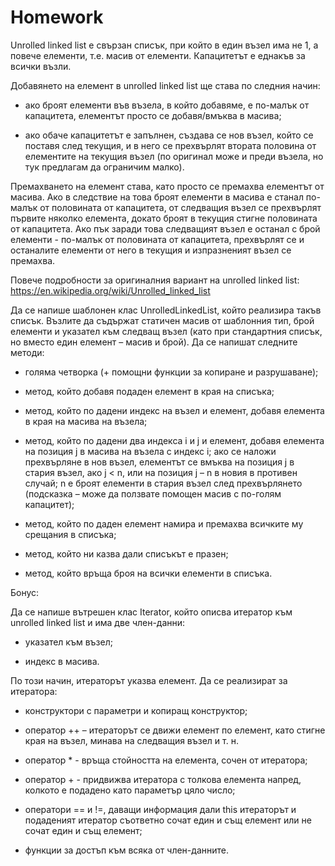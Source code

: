 # Homework

Unrolled linked list е свързан списък, при който в един възел има не 1, а повече елементи, т.е. масив от елементи. 
Капацитетът е еднакъв за всички възли.

Добавянето на елемент в unrolled linked list ще става по следния начин:

- ако броят елементи във възела, в който добавяме, е по-малък от капацитета, елементът просто се добавя/вмъква в масива;

- ако обаче капацитетът е запълнен, създава се нов възел, който се поставя след текущия, и в него се прехвърлят втората 
  половина от елементите на текущия възел (по оригинал може и преди възела, но тук предлагам да ограничим малко).

Премахването на елемент става, като просто се премахва елементът от масива. Ако в следствие на това броят елементи в масива 
е станал по-малък от половината от капацитета, от следващия възел се прехвърлят първите няколко елемента, докато броят в текущия 
стигне половината от капацитета. Ако пък заради това следващият възел е останал с брой елементи - по-малък от половината от капацитета, 
прехвърлят се и останалите елементи от него в текущия и изпразненият възел се премахва.

Повече подробности за оригиналния вариант на unrolled linked list: https://en.wikipedia.org/wiki/Unrolled_linked_list

Да се напише шаблонен клас UnrolledLinkedList, който реализира такъв списък. Възлите да съдържат статичен масив от шаблонния тип, 
брой елементи и указател към следващ възел (като при стандартния списък, но вместо един елемент – масив и брой). Да се напишат 
следните методи:

- голяма четворка (+ помощни функции за копиране и разрушаване);

- метод, който добавя подаден елемент в края на списъка;

- метод, който по дадени индекс на възел и елемент, добавя елемента в края на масива на възела;

- метод, който по дадени два индекса i и j и елемент, добавя елемента на позиция j в масива на възела с индекс i; 
  ако се наложи прехвърляне в нов възел, елементът се вмъква на позиция j в стария възел, ако j < n, или на позиция j – n в 
  новия в противен случай; n е броят елементи в стария възел след прехвърлянето 
  (подсказка – може да ползвате помощен масив с по-голям капацитет);

- метод, който по даден елемент намира и премахва всичките му срещания в списъка;

- метод, който ни казва дали списъкът е празен;

- метод, който връща броя на всички елементи в списъка.

Бонус:

Да се напише вътрешен клас Iterator, който описва итератор към unrolled linked list и има две член-данни:

- указател към възел;

- индекс в масива.

По този начин, итераторът указва елемент. Да се реализират за итератора:

- конструктори с параметри и копиращ конструктор;

- оператор ++ – итераторът се движи елемент по елемент, като стигне края на възел, минава на следващия възел и т. н.

- оператор * - връща стойността на елемента, сочен от итератора;

- оператор + - придвижва итератора с толкова елемента напред, колкото е подадено като параметър цяло число;

- оператори == и !=, даващи информация дали this итераторът и подаденият итератор съответно сочат един и същ елемент 
  или не сочат един и същ елемент;

- функции за достъп към всяка от член-данните.



